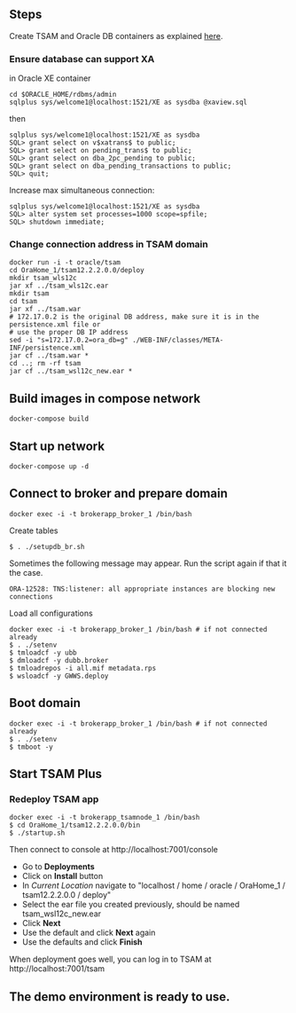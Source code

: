 ## Steps

Create TSAM and Oracle DB containers as explained [here](https://github.com/mgamanho/OracleTSAM).

### Ensure database can support XA

in Oracle XE container

    cd $ORACLE_HOME/rdbms/admin
    sqlplus sys/welcome1@localhost:1521/XE as sysdba @xaview.sql

then

    sqlplus sys/welcome1@localhost:1521/XE as sysdba
    SQL> grant select on v$xatrans$ to public;
    SQL> grant select on pending_trans$ to public;
    SQL> grant select on dba_2pc_pending to public;
    SQL> grant select on dba_pending_transactions to public;
    SQL> quit;

Increase max simultaneous connection:

    sqlplus sys/welcome1@localhost:1521/XE as sysdba
    SQL> alter system set processes=1000 scope=spfile;
    SQL> shutdown immediate;

### Change connection address in TSAM domain

    docker run -i -t oracle/tsam
    cd OraHome_1/tsam12.2.2.0.0/deploy
    mkdir tsam_wls12c
    jar xf ../tsam_wls12c.ear
    mkdir tsam
    cd tsam
    jar xf ../tsam.war
    # 172.17.0.2 is the original DB address, make sure it is in the persistence.xml file or
    # use the proper DB IP address
    sed -i "s=172.17.0.2=ora_db=g" ./WEB-INF/classes/META-INF/persistence.xml
    jar cf ../tsam.war *
    cd ..; rm -rf tsam
    jar cf ../tsam_wsl12c_new.ear *

## Build images in compose network

    docker-compose build

## Start up network

    docker-compose up -d 

## Connect to broker and prepare domain

    docker exec -i -t brokerapp_broker_1 /bin/bash

Create tables

    $ . ./setupdb_br.sh

Sometimes the following message may appear. Run the script again if that it the case.

    ORA-12528: TNS:listener: all appropriate instances are blocking new connections

Load all configurations

    docker exec -i -t brokerapp_broker_1 /bin/bash # if not connected already
    $ . ./setenv
    $ tmloadcf -y ubb
    $ dmloadcf -y dubb.broker
    $ tmloadrepos -i all.mif metadata.rps
    $ wsloadcf -y GWWS.deploy

## Boot domain

    docker exec -i -t brokerapp_broker_1 /bin/bash # if not connected already
    $ . ./setenv
    $ tmboot -y

## Start TSAM Plus

### Redeploy TSAM app

    docker exec -i -t brokerapp_tsamnode_1 /bin/bash
    $ cd OraHome_1/tsam12.2.2.0.0/bin
    $ ./startup.sh

Then connect to console at http://localhost:7001/console

* Go to **Deployments**
* Click on **Install** button
* In *Current Location* navigate to "localhost / home / oracle / OraHome_1 / tsam12.2.2.0.0 / deploy"
* Select the ear file you created previously, should be named tsam_wsl12c_new.ear
* Click **Next**
* Use the default and click **Next** again
* Use the defaults and click **Finish**

When deployment goes well, you can log in to TSAM at http://localhost:7001/tsam

## The demo environment is ready to use.
